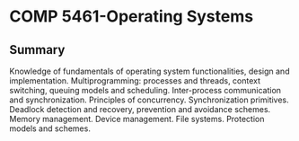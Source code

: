 # COMP 5461-Operating Systems


## Summary

Knowledge of fundamentals of operating system functionalities, design and 
implementation. Multiprogramming: processes and threads, context switching, queuing models 
and scheduling. Inter-process communication and synchronization. Principles of concurrency. 
Synchronization primitives. Deadlock detection and recovery, prevention and avoidance 
schemes. Memory management. Device management. File systems. Protection models and 
schemes.


